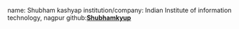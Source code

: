 name: Shubham kashyap
institution/company: Indian Institute of information technology, nagpur
github:[**Shubhamkyup**](https://github.com/shubhamkyup)

